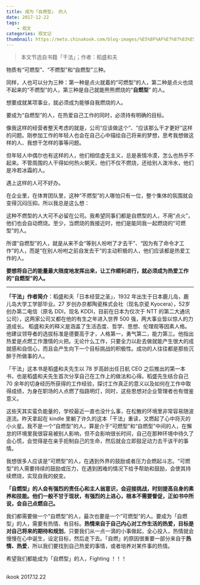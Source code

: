 ```yaml
---
title: 成为「自燃型」 的人
date: 2017-12-22
tags:
    - 观文
categories: 观文记
thumbnail: https://meto.chinakook.com/blog-images/%E5%8F%AF%E7%87%83%E5%9E%8B%E7%9A%84%E4%BA%BA.jpeg
---
```


> 本文节选自书籍「干法」；作者：稻盛和夫

<!--more-->

物质有“可燃型”、“不燃型”和“自燃型”三种。

同样，人也可以分为三种：第一种是点火就着的“可燃型”的人，第二种是点火也烧不起来的“不燃型”的人，第三种是自己就能熊熊燃烧的“**自燃型**” 的人。

想要成就某项事业，就必须成为能够自我燃烧的人。

要成为“自燃型”的人，在热爱自己工作的同时，必须持有明确的目标。

像我这样的经营者整天考虑的就是，公司“应该做这个”、“应该那么干才更好”这样的问题。刚参加工作的年轻人也会在自己心中描绘自己将来的梦想，思考我想做这样的人、我想干怎样的事等问题。

但年轻人中偶尔也有这样的人，他们相信虚无主义，总是表情冷漠，怎么也热乎不起来。不管周围的人干得如何热火朝天，他们不仅不燃烧，还给别人泼冷水，他们是冷若冰霜的人。

遇上这样的人可不好办。

在企业里，在体育团队里，这种“不燃型”的人哪怕只有一位，整个集体的氛围就会变得沉闷压抑。所以我总是这么想：

这种不燃型的人大可不必留在公司。我希望同事们都是自燃型的人，不用“点火”，他们也会自动燃烧。至少，当燃烧的我接近时，他们是能同我一起燃烧的“可燃型”的人。

所谓“自燃型”的人，就是从来不会“等别人吩咐了才去干”、“因为有了命令才工作”的人，而是“在别人吩咐之前自发去干”的主动积极的人，他们应该都是热爱工作的人。

**要想将自己的能量最大限度地发挥出来，让工作顺利进行，就必须成为热爱工作的“自燃型”的人。** 

----- 

**「干法」作者简介**：稻盛和夫「日本经营之圣」，1932 年出生于日本鹿儿岛，鹿儿岛大学工学部毕业。27 岁创办京都陶瓷株式会社（现名京瓷 Kyocera），52岁创办第二电信（原名 DDI，现名 KDDI，目前在日本为仅次于 NTT 的第二大通讯公司），这两家公司又都在他的有生之年进入世界 500 强，两大事业皆以惊人的力道成长。 稻盛和夫的释义是涵盖了生活态度、哲学、思想、伦理观等因素人格。他建议领导者的选拔标准是德要高于才，人格第一，勇气第二，能力第三。他指出热爱是点燃工作激情的火把。无论什么工作，只要全力以赴去做就能产生很大的成就感和自信心，而且会产生向下一个目标挑战的积极性。成功的人往往都是那些沉醉于所做事的人。

「干法」这本书是稻盛和夫先生以 78 岁高龄出任日航 CEO 之后推出的第一本书，也是稻盛和夫先生首次分享自己在工作上的做法和心得。稻盛先生结合自己 70 余年的切身经历所获得的工作经验，探讨工作真正的意义以及如何在工作中取得成绩，为身在职场的人点燃了指路明灯，同时，这些思想对企业管理者也有借鉴意义。

这些天其实蛮负能量的，学校最近一直也没什么事，在松散的环境里非常容易随波逐流。昨天拿起在 kindle 里躺了许久的这本「干法」重读，又燃起了心中将灭的小火星。我不是一个“自燃型”的人，算是介于“可燃型”和“自燃型”中间的人，在懈怠的环境里我很容易被别人影响，但不会影响很长时间，自己在那种环境中待久了会心慌，会觉得是在亲手扼制自己的生命，然后就会立即鼓足动力去干该干的事情。

我想很多人应该是“可燃型”的人，在遇到外界的鼓励或者压力会燃起斗志。“可燃型”的人需要持续的鼓励或压力，在遇到困难的情况下给予帮助和鼓励，会使其持续燃烧，实现自我的蜕变。

**「自燃型」的人会有强烈的责任心和主人翁意识，会迎接挑战，时刻提高自身的素养和技能。他们一般不甘于现状，有强烈的上进心，根本不需要督促，正如书中所说，会自己点燃自己。**

我们都需要做一个“自燃型”的人，最次也要是一个“可燃型”的人。要成为「自燃型」的人，需要有热情、有目标。**热情来自于自己内心对工作生活的热爱，目标是对自己将来的期待和规划**。只要我们从一点一滴的小事做起，全心投入，热情就会慢慢在心中诞生，设定目标，然后走下去。「自燃」的原因很重要一部分来自于**热情、热爱**，所以我们要找到自己热爱的事情，或者培养对某件事的热情。

希望我们都能成为「自燃型」的人，Fighting ！！！



<br>ikook
2017.12.22

